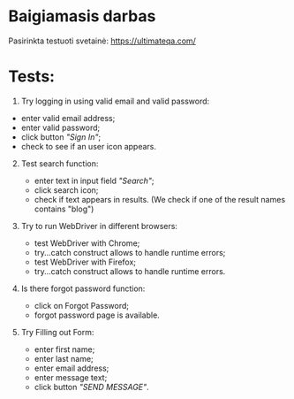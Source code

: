 # Baigiamasis darbas
Pasirinkta testuoti svetainė: https://ultimateqa.com/

# Tests:
1. Try logging in using valid email and valid password:
* enter valid email address;
* enter valid password;
* click button *"Sign In"*;
* check to see if an user icon appears.

2. Test search function:
    * enter text in input field *"Search"*;
    * click search icon;
    * check if text appears in results. (We check if one of the result names contains "blog")

3. Try to run WebDriver in different browsers:
    * test WebDriver with Chrome;
    * try...catch construct allows to handle runtime errors;
    * test WebDriver with Firefox;
    * try...catch construct allows to handle runtime errors.
    
4. Is there forgot password function:
    * click on Forgot Password;
    * forgot password page is available.
    
5. Try Filling out Form:
    * enter first name;
    * enter last name;
    * enter email address;
    * enter message text;
    * click button *"SEND MESSAGE"*.
   